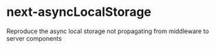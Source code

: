 # next-asyncLocalStorage
Reproduce the async local storage not propagating from middleware to server components
